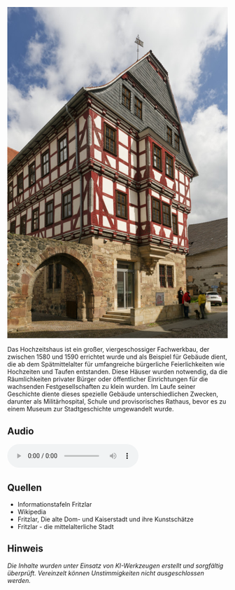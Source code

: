 ![Hochzeitshaus](./images/fritzlar/p11.jpg)

Das Hochzeitshaus ist ein großer, viergeschossiger Fachwerkbau, der zwischen 1580 und 1590 errichtet wurde und als Beispiel für Gebäude dient, die ab dem Spätmittelalter für umfangreiche bürgerliche Feierlichkeiten wie Hochzeiten und Taufen entstanden. Diese Häuser wurden notwendig, da die Räumlichkeiten privater Bürger oder öffentlicher Einrichtungen für die wachsenden Festgesellschaften zu klein wurden. Im Laufe seiner Geschichte diente dieses spezielle Gebäude unterschiedlichen Zwecken, darunter als Militärhospital, Schule und provisorisches Rathaus, bevor es zu einem Museum zur Stadtgeschichte umgewandelt wurde.

## Audio

<audio controls class="full-width-audio">
  <source src="locales/fritzlar/de/p11.mp3" type="audio/mpeg">
  Dein Browser unterstützt kein Audioelement.
</audio>

## Quellen

- Informationstafeln Fritzlar
- Wikipedia
- Fritzlar, Die alte Dom- und Kaiserstadt und ihre Kunstschätze
- Fritzlar - die mittelalterliche Stadt

## Hinweis

_Die Inhalte wurden unter Einsatz von KI-Werkzeugen erstellt und sorgfältig überprüft. Vereinzelt können Unstimmigkeiten nicht ausgeschlossen werden._